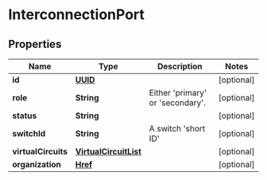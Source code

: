 
# InterconnectionPort

## Properties
Name | Type | Description | Notes
------------ | ------------- | ------------- | -------------
**id** | [**UUID**](UUID.md) |  |  [optional]
**role** | **String** | Either &#39;primary&#39; or &#39;secondary&#39;. |  [optional]
**status** | **String** |  |  [optional]
**switchId** | **String** | A switch &#39;short ID&#39; |  [optional]
**virtualCircuits** | [**VirtualCircuitList**](VirtualCircuitList.md) |  |  [optional]
**organization** | [**Href**](Href.md) |  |  [optional]



